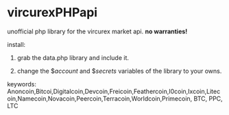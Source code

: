 vircurexPHPapi
==============

unofficial php library for the vircurex market api. **no warranties!**

install:

1. grab the data.php library and include it.

2. change the $_account_ and $_secrets_ variables of the library to your owns.


keywords: 
Anoncoin,Bitcoi,Digitalcoin,Devcoin,Freicoin,Feathercoin,I0coin,Ixcoin,Litecoin,Namecoin,Novacoin,Peercoin,Terracoin,Worldcoin,Primecoin, BTC, PPC, LTC
